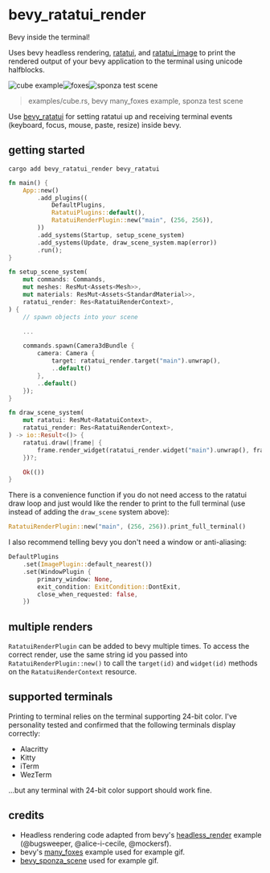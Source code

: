 # bevy_ratatui_render

Bevy inside the terminal!

Uses bevy headless rendering, [ratatui](https://github.com/ratatui-org/ratatui), and
[ratatui_image](https://github.com/benjajaja/ratatui-image) to print the rendered output
of your bevy application to the terminal using unicode halfblocks.

![cube example](https://assets.cxreiff.com/github/cube.gif)![foxes](https://assets.cxreiff.com/github/foxes.gif)![sponza test scene](https://assets.cxreiff.com/github/sponza.gif)

> examples/cube.rs, bevy many_foxes example, sponza test scene

Use [bevy_ratatui](https://github.com/joshka/bevy_ratatui/tree/main) for setting ratatui up
and receiving terminal events (keyboard, focus, mouse, paste, resize) inside bevy.

## getting started

`cargo add bevy_ratatui_render bevy_ratatui`

```rust
fn main() {
    App::new()
        .add_plugins((
            DefaultPlugins,
            RatatuiPlugins::default(),
            RatatuiRenderPlugin::new("main", (256, 256)),
        ))
        .add_systems(Startup, setup_scene_system)
        .add_systems(Update, draw_scene_system.map(error))
        .run();
}

fn setup_scene_system(
    mut commands: Commands,
    mut meshes: ResMut<Assets<Mesh>>,
    mut materials: ResMut<Assets<StandardMaterial>>,
    ratatui_render: Res<RatatuiRenderContext>,
) {
    // spawn objects into your scene

    ...

    commands.spawn(Camera3dBundle {
        camera: Camera {
            target: ratatui_render.target("main").unwrap(),
            ..default()
        },
        ..default()
    });
}

fn draw_scene_system(
    mut ratatui: ResMut<RatatuiContext>,
    ratatui_render: Res<RatatuiRenderContext>,
) -> io::Result<()> {
    ratatui.draw(|frame| {
        frame.render_widget(ratatui_render.widget("main").unwrap(), frame.size());
    })?;

    Ok(())
}
```

There is a convenience function if you do not need access to the ratatui draw loop and just would like
the render to print to the full terminal (use instead of adding the `draw_scene` system above):

```rust
RatatuiRenderPlugin::new("main", (256, 256)).print_full_terminal()
```

I also recommend telling bevy you don't need a window or anti-aliasing:

```rust
DefaultPlugins
    .set(ImagePlugin::default_nearest())
    .set(WindowPlugin {
        primary_window: None,
        exit_condition: ExitCondition::DontExit,
        close_when_requested: false,
    })
```

## multiple renders

`RatatuiRenderPlugin` can be added to bevy multiple times. To access the correct render, use the same
string id you passed into `RatatuiRenderPlugin::new()` to call the `target(id)` and `widget(id)` methods
on the `RatatuiRenderContext` resource.

## supported terminals

Printing to terminal relies on the terminal supporting 24-bit color. I've personality tested and confirmed
that the following terminals display correctly:

- Alacritty
- Kitty
- iTerm
- WezTerm

...but any terminal with 24-bit color support should work fine.

## credits

* Headless rendering code adapted from bevy's
[headless_render](https://github.com/bevyengine/bevy/blob/main/examples/app/headless_renderer.rs)
example (@bugsweeper, @alice-i-cecile, @mockersf).
* bevy's [many_foxes](https://github.com/bevyengine/bevy/blob/main/examples/stress_tests/many_foxes.rs)
example used for example gif.
* [bevy_sponza_scene](https://github.com/DGriffin91/bevy_sponza_scene) used for example gif.
